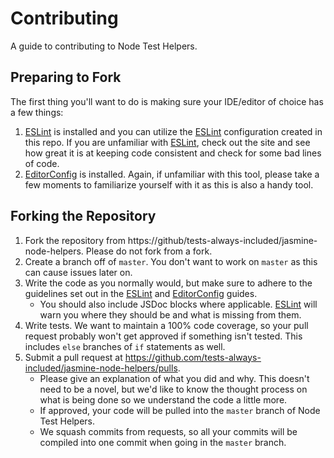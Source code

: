 Contributing
============

A guide to contributing to Node Test Helpers.

## Preparing to Fork
The first thing you'll want to do is making sure your IDE/editor of choice has a few things:
1. [ESLint] is installed and you can utilize the [ESLint] configuration created in this repo. If you are unfamiliar with [ESLint], check out the site and see how great it is at keeping code consistent and check for some bad lines of code.
2. [EditorConfig] is installed. Again, if unfamiliar with this tool, please take a few moments to familiarize yourself with it as this is also a handy tool.

## Forking the Repository
1. Fork the repository from https://github/tests-always-included/jasmine-node-helpers. Please do not fork from a fork.
2. Create a branch off of `master`. You don't want to work on `master` as this can cause issues later on.
3. Write the code as you normally would, but make sure to adhere to the guidelines set out in the [ESLint] and [EditorConfig] guides.
    * You should also include JSDoc blocks where applicable. [ESLint] will warn you where they should be and what is missing from them.
4. Write tests. We want to maintain a 100% code coverage, so your pull request probably won't get approved if something isn't tested. This includes `else` branches of `if` statements as well.
5. Submit a pull request at https://github.com/tests-always-included/jasmine-node-helpers/pulls.
    * Please give an explanation of what you did and why. This doesn't need to be a novel, but we'd like to know the thought process on what is being done so we understand the code a little more.
    * If approved, your code will be pulled into the `master` branch of Node Test Helpers.
    * We squash commits from requests, so all your commits will be compiled into one commit when going in the `master` branch.

[EditorConfig]: http://editorconfig.org/
[ESLint]: http://eslint.org/
